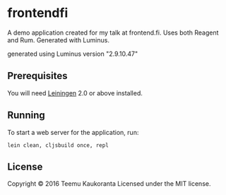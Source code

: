 # frontendfi

A demo application created for my talk at frontend.fi. Uses both Reagent and Rum. Generated with Luminus.

generated using Luminus version "2.9.10.47"

## Prerequisites

You will need [Leiningen][1] 2.0 or above installed.

[1]: https://github.com/technomancy/leiningen

## Running

To start a web server for the application, run:

    lein clean, cljsbuild once, repl

## License

Copyright © 2016 Teemu Kaukoranta
Licensed under the MIT license.
